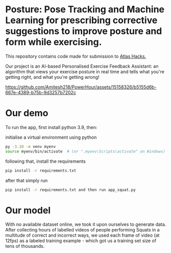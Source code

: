 # Posture: Pose Tracking and Machine Learning for prescribing corrective suggestions to improve posture and form while exercising.

This repository contains code made for submission to [Atlas Hacks.](https://devpost.com/software/posture-w5670m)

Our project is an AI-based Personalised Exercise Feedback Assistant: an algorithm that views your exercise posture in real time and tells what you're getting right, and what you're getting wrong! 


https://github.com/Amitesh218/PowerHour/assets/15158326/b5155d6b-667e-4389-b75b-9d3257b7202c

# Our demo

To run the app, first install python 3.9, then:

initialise a virtual environment using python 
```zsh
py -3.10 -m venv myenv
source myenv/bin/activate  # (or ".myenv\Scripts\activate" on Windows)
```
following that, install the requirements
```zsh
pip install -r requirements.txt
```
after that simply run
```zsh
pip install -r requirements.txt and then run app_squat.py
```

# Our model

With no available dataset online, we took it upon ourselves to generate data. After collecting hours of labelled videos of people performing Squats in a multitude of correct and incorrect ways, we used each frame of video (at 12fps) as a labeled training example - which got us a training set size of tens of thousands. 
